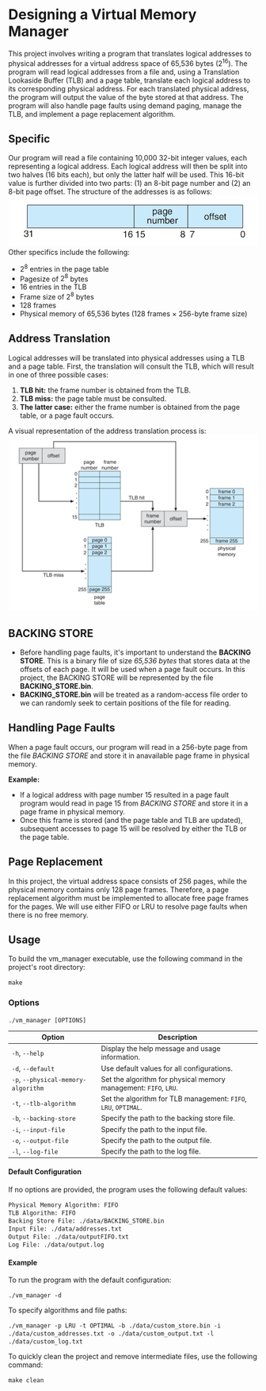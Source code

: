 # Designing a Virtual Memory Manager

This project involves writing a program that translates logical addresses to physical addresses for a virtual address space of 65,536 bytes ($2^{16}$). The program will read logical addresses from a file and, using a Translation Lookaside Buffer (TLB) and a page table, translate each logical address to its corresponding physical address. For each translated physical address, the program will output the value of the byte stored at that address. The program will also handle page faults using demand paging, manage the TLB, and implement a page replacement algorithm.


## Specific 
Our program will read a file containing 10,000 32-bit integer values, each representing a logical address. Each logical address will then be split into two halves (16 bits each), but only the latter half will be used. This 16-bit value is further divided into two parts: (1) an 8-bit page number and (2) an 8-bit page offset. The structure of the addresses is as follows:
![image](images/input_address.png)
 Other specifics include the following:
*  $2^8$ entries in the page table
*  Pagesize of $2^8$ bytes
*  16 entries in the TLB
*  Frame size of $2^8$ bytes
*  128 frames
*  Physical memory of 65,536 bytes (128 frames × 256-byte frame size)
## Address Translation
Logical addresses will be translated into physical addresses using a TLB and a page table. First, the translation will consult the TLB, which will result in one of three possible cases:
1. **TLB hit:** the frame number is obtained from the TLB.
2. **TLB miss:** the page table must be consulted. 
3. **The latter case:** either the frame number is obtained from the page table, or a page fault occurs.

A visual representation of the address translation process is: 
![image](images/address-translation_process.png)
## BACKING STORE
*  Before handling page faults, it's important to understand the **BACKING STORE**. This is a binary file of size *65,536 bytes* that stores data at the offsets of each page. It will be used when a page fault occurs. In this project, the BACKING STORE will be represented by the file **BACKING_STORE.bin**. 
*  **BACKING_STORE.bin** will be treated as a random-access file order to we can randomly seek to certain positions of the file for reading.


## Handling Page Faults
When a page fault occurs, our program will read in a 256-byte page from the file *BACKING STORE* and store it in anavailable page frame in physical memory.

**Example:**
*  If a logical address with page number 15 resulted in a page fault program would read in page 15 from *BACKING STORE* and store it in a page frame in physical memory.
*  Once this frame is stored (and the page table and TLB are updated), subsequent accesses to page 15 will be resolved by either the TLB or the page table.

## Page Replacement
In this project, the virtual address space consists of 256 pages, while the physical memory contains only 128 page frames. Therefore, a page replacement algorithm must be implemented to allocate free page frames for the pages. 
We will use either FIFO or LRU to resolve page faults when there is no free memory.

## Usage

To build the vm_manager executable, use the following command in the project's root directory:
```
make 
```

### Options

```
./vm_manager [OPTIONS]
```
| Option                              | Description                                                      |
| ----------------------------------- | ---------------------------------------------------------------- |
| `-h`, `--help`                      | Display the help message and usage information.                  |
| `-d`, `--default`                   | Use default values for all configurations.                       |
| `-p`, `--physical-memory-algorithm` | Set the algorithm for physical memory management: `FIFO`, `LRU`. |
| `-t`, `--tlb-algorithm`             | Set the algorithm for TLB management: `FIFO`, `LRU`, `OPTIMAL`.  |
| `-b`, `--backing-store`             | Specify the path to the backing store file.                      |
| `-i`, `--input-file`                | Specify the path to the input file.                              |
| `-o`, `--output-file`               | Specify the path to the output file.                             |
| `-l`, `--log-file`                  | Specify the path to the log file.                                |

#### Default Configuration

If no options are provided, the program uses the following default values:

    Physical Memory Algorithm: FIFO
    TLB Algorithm: FIFO
    Backing Store File: ./data/BACKING_STORE.bin
    Input File: ./data/addresses.txt
    Output File: ./data/outputFIFO.txt
    Log File: ./data/output.log


#### Example
To run the program with the default configuration:
```
./vm_manager -d
```
To specify algorithms and file paths:
```
./vm_manager -p LRU -t OPTIMAL -b ./data/custom_store.bin -i ./data/custom_addresses.txt -o ./data/custom_output.txt -l ./data/custom_log.txt
```
To quickly clean the project and remove intermediate files, use the following command:
```
make clean
```
